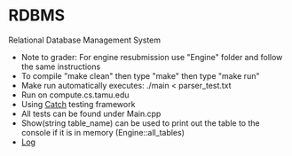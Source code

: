 # RDBMS
Relational Database Management System

  * Note to grader: For engine resubmission use "Engine" folder and follow the same instructions
  * To compile "make clean" then type "make" then type "make run"
  * Make run automatically executes: ./main < parser_test.txt
  * Run on compute.cs.tamu.edu
  * Using [Catch](https://github.com/philsquared/Catch) testing framework
  * All tests can be found under Main.cpp
  * Show(string table_name) can be used to print out the table to the console if it is in memory (Engine::all_tables)
  * [Log](https://github.tamu.edu/greencur000/RDBMS/wiki/Development-Log)
